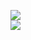[![](https://img.shields.io/badge/Made%20With-Github%20Spray-lightgrey.svg?style=for-the-badge&logo=github)](https://github.com/Annihil/github-spray#24347)  
[![](https://i.imgur.com/2DrTn0Z.gif)](https://github.com/Annihil/github-spray)